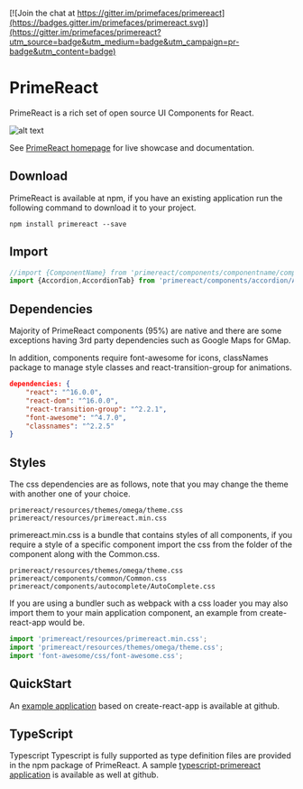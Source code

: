 [![Join the chat at https://gitter.im/primefaces/primereact](https://badges.gitter.im/primefaces/primereact.svg)](https://gitter.im/primefaces/primereact?utm_source=badge&utm_medium=badge&utm_campaign=pr-badge&utm_content=badge)

# PrimeReact

PrimeReact is a rich set of open source UI Components for React.

![alt text](https://www.primefaces.org/wp-content/uploads/2017/09/primereact-transparent-250.png "PrimeReact")

See [PrimeReact homepage](https://www.primefaces.org/primereact) for live showcase and documentation.

## Download

PrimeReact is available at npm, if you have an existing application run the following command to download it to your project.

```
npm install primereact --save
```

## Import

```javascript
//import {ComponentName} from 'primereact/components/componentname/componentname';
import {Accordion,AccordionTab} from 'primereact/components/accordion/Accordion';
```

## Dependencies

Majority of PrimeReact components (95%) are native and there are some exceptions having 3rd party dependencies such as Google Maps for GMap.

In addition, components require font-awesome for icons, classNames package to manage style classes and react-transition-group for animations.

```json
dependencies: {
    "react": "^16.0.0",
    "react-dom": "^16.0.0",
    "react-transition-group": "^2.2.1",
    "font-awesome": "^4.7.0",
    "classnames": "^2.2.5"
}
```

## Styles
The css dependencies are as follows, note that you may change the theme with another one of your choice.

```
primereact/resources/themes/omega/theme.css
primereact/resources/primereact.min.css
```

primereact.min.css is a bundle that contains styles of all components, if you require a style of a specific component import the css from the folder of the component along with the Common.css.

```
primereact/resources/themes/omega/theme.css
primereact/components/common/Common.css
primereact/components/autocomplete/AutoComplete.css
```

If you are using a bundler such as webpack with a css loader you may also import them to your main application component, an example from create-react-app would be.

```javascript
import 'primereact/resources/primereact.min.css';
import 'primereact/resources/themes/omega/theme.css';
import 'font-awesome/css/font-awesome.css';
```

## QuickStart

An [example application](https://github.com/primefaces/primereact-quickstart) based on create-react-app is available at github.

## TypeScript

Typescript
Typescript is fully supported as type definition files are provided in the npm package of PrimeReact. A sample [typescript-primereact application](https://github.com/primefaces/primereact-typescript-quickstart) is available as well at github.
